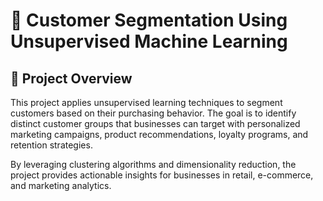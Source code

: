 # 🛒 Customer Segmentation Using Unsupervised Machine Learning

## 📌 Project Overview

This project applies unsupervised learning techniques to segment customers based on their purchasing behavior. The goal is to identify distinct customer groups that businesses can target with personalized marketing campaigns, product recommendations, loyalty programs, and retention strategies.

By leveraging clustering algorithms and dimensionality reduction, the project provides actionable insights for businesses in retail, e-commerce, and marketing analytics.
